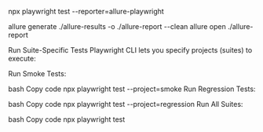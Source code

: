 npx playwright test  --reporter=allure-playwright

allure generate ./allure-results -o ./allure-report --clean
allure open ./allure-report


Run Suite-Specific Tests
Playwright CLI lets you specify projects (suites) to execute:

Run Smoke Tests:

bash
Copy code
npx playwright test --project=smoke
Run Regression Tests:

bash
Copy code
npx playwright test --project=regression
Run All Suites:

bash
Copy code
npx playwright test